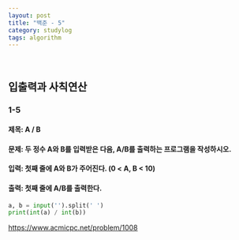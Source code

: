 ```yaml
---
layout: post
title: "백준 - 5"
category: studylog
tags: algorithm
---
```


<br>

## 입출력과 사칙연산

### 1-5

#### 제목: A / B
#### 문제: 두 정수 A와 B를 입력받은 다음, A/B를 출력하는 프로그램을 작성하시오.
#### 입력: 첫째 줄에 A와 B가 주어진다. (0 < A, B < 10)
#### 출력: 첫째 줄에 A/B를 출력한다.

```python
a, b = input('').split(' ')
print(int(a) / int(b))
```

https://www.acmicpc.net/problem/1008